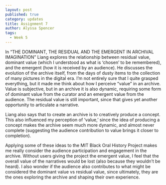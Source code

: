 ```yaml
---
layout: post
published: true
category: updates
title: Assignment 7
author: Alyssa Spencer
tags:
  - Week 5
---
```

In “THE DOMINANT, THE RESIDUAL AND THE EMERGENT IN ARCHIVAL IMAGINATION” Liang explores the relationship between residual value, dominant value (which I understood as what is ‘chosen’ to be remembered), and the emergent (how it is received by an audience). He discusses the evolution of the archive itself, from the days of dusty items to the collection of many pictures in the digital era. I’m not entirely sure that I quite grasped everything, but it made me think about how I perceive “value” in an archive. Value is subjective, but in an archive it is also dynamic, requiring some form of dominant value from the curator and an emergent value from the audience. The residual value is still important, since that gives yet another opportunity to articulate a narrative.

Liang also says that to create an archive is to creatively produce a concept. This also influenced my perception of ‘value,’ since the idea of producing a concept makes the archive seem much more dynamic, and almost never complete (suggesting the audience contribution to value brings it closer to completion). 

Applying some of these ideas to the MIT Black Oral History Project makes me really consider the audience participation and engagement in the archive. Without users giving the project the emergent value, I feel that the overall value of the narratives would be lost (also because they wouldn’t be heard). I also wonder if the audience also contributes to what might be considered the dominant value vs residual value, since ultimately, they are the ones exploring the archive and shaping their own experience.
